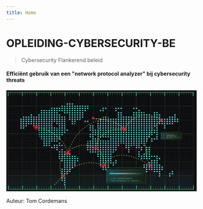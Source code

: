 ```yaml
---
title: Home
---
```


# OPLEIDING-CYBERSECURITY-BE

> Cybersecurity Flankerend beleid

#### **Efficiënt gebruik van een "network protocol analyzer" bij cybersecurity threats**   


![Success](./assets/Frontpage.png)   






Auteur: Tom Cordemans